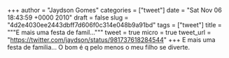 
+++
author = "Jaydson Gomes"
categories = ["tweet"]
date = "Sat Nov 06 18:43:59 +0000 2010"
draft = false
slug = "4d2e4030ee2443dbff7d606f0c314e048b9a91bd"
tags = ["tweet"]
title = """E mais uma festa de famil..."""
tweet = true
micro = true
tweet_url = "https://twitter.com/jaydson/status/981737618284544"
+++
E mais uma festa de familia... O bom é q pelo menos o meu filho se diverte.
